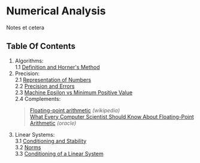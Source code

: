 # Numerical Analysis
Notes et cetera
## Table Of Contents
1. Algorithms:  
  1.1 [Definition and Horner's Method](articles/alg/def.md)  
2. Precision:  
  2.1	[Representation of Numbers](articles/eps/rep.md)  
  2.2 [Precision and Errors](articles/eps/precision.md)  
  2.3 [Machine Epsilon vs Minimum Positive Value](articles/eps/eps-vs-min.md)    
  2.4 Complements:  
    > [Floating-point arithmetic](https://www.wikiwand.com/en/Floating-point_arithmetic#/Machine_precision_and_backward_error_analysis) *(wikipedia)*  
    > [What Every Computer Scientist Should Know About Floating-Point Arithmetic](https://docs.oracle.com/cd/E19957-01/806-3568/ncg_goldberg.html) *(oracle)*  
3. Linear Systems:  
  3.1 [Conditioning and Stability](articles/lin/cond.md)  
  3.2 [Norms](articles/lin/norms.md)  
  3.3 [Conditioning of a Linear System](articles/lin/k.md)  
